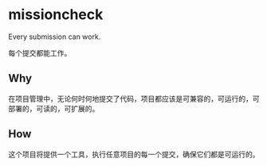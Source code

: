 # missioncheck

Every submission can work.

每个提交都能工作。

## Why

在项目管理中，无论何时何地提交了代码，项目都应该是可兼容的，可运行的，可部署的，可读的，可扩展的。

## How

这个项目将提供一个工具，执行任意项目的每一个提交，确保它们都是可运行的。
